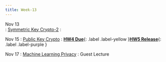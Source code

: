 ```yaml
---
title: Week-13
---
```


Nov 13  
: [Symmetric Key Crypto-2](https://purdue.brightspace.com/d2l/le/content/832199/Home?itemIdentifier=D2L.LE.Content.ContentObject.ModuleCO-14746477)
  :

Nov 15
: [Public Key Crypto](https://purdue.brightspace.com/d2l/le/content/832199/Home?itemIdentifier=D2L.LE.Content.ContentObject.ModuleCO-14746477)
  :  [**HW4 Due**](#){: .label .label-yellow }[**HW5 Release**](#){: .label .label-purple }

Nov 17
: [Machine Learning Privacy](https://purdue.brightspace.com/d2l/le/content/832199/Home?itemIdentifier=D2L.LE.Content.ContentObject.ModuleCO-14746477)
  :  Guest Lecture


